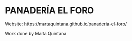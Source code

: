 # PANADERÍA EL FORO

Website: https://martaquintana.github.io/panaderia-el-foro/

Work done by Marta Quintana 
